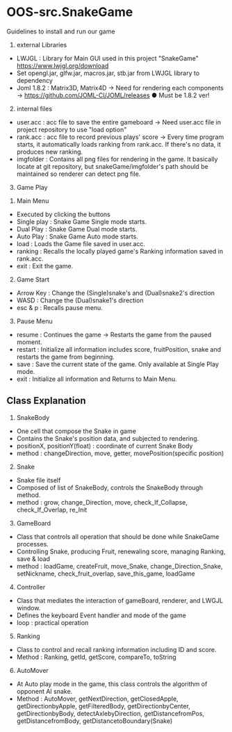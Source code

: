# OOS-src.SnakeGame


Guidelines to install and run our game

1. external Libraries
- LWJGL : Library for Main GUI used in this project "SnakeGame"
  https://www.lwjgl.org/download
- Set opengl.jar, glfw.jar, macros.jar, stb.jar from LWJGL library to dependency
- Joml 1.8.2 : Matrix3D, Matrix4D -> Need for rendering each components -> https://github.com/JOML-CI/JOML/releases
  ● Must be 1.8.2 ver!

2. internal files
- user.acc : acc file to save the entire gameboard -> Need user.acc file in project repository to use "load option"
- rank.acc : acc file to record previous plays' score -> Every time program starts, it automatically loads ranking from rank.acc. If there's no data, it produces new ranking.
- imgfolder : Contains all png files for rendering in the game. It basically locate at git repository, but snakeGame/imgfolder's path should be maintained so renderer can detect png file.

3. Game Play


1) Main Menu
- Executed by clicking the buttons
- Single play : Snake Game Single mode starts.
- Dual Play : Snake Game Dual mode starts.
- Auto Play : Snake Game Auto mode starts.
- load : Loads the Game file saved in user.acc.
- ranking : Recalls the locally played game's Ranking information saved in rank.acc.
- exit : Exit the game.

2) Game Start
- Arrow Key : Change the (Single)snake's and (Dual)snake2's direction
- WASD : Change the (Dual)snake1's direction
- esc & p : Recalls pause menu.

3) Pause Menu
- resume : Continues the game -> Restarts the game from the paused moment.
- restart : Initialize all information includes score, fruitPosition, snake and restarts the game from beginning.
- save : Save the current state of the game. Only available at Single Play mode.
- exit : Initialize all information and Returns to Main Menu.

Class Explanation
-
1. SnakeBody
- One cell that compose the Snake in game
- Contains the Snake's position data, and subjected to rendering.
- positionX, positionY(float) : coordinate of current Snake Body
- method : changeDirection, move, getter, movePosition(specific position)

2. Snake
- Snake file itself
- Composed of list of SnakeBody, controls the SnakeBody through method. 
- method : grow, change_Direction, move, check_If_Collapse, check_If_Overlap, re_Init

3. GameBoard
- Class that controls all operation that should be done while SnakeGame processes.
- Controlling Snake, producing Fruit, renewaling score, managing Ranking, save & load
- method : loadGame, createFruit, move_Snake, change_Direction_Snake, setNickname, check_fruit_overlap, save_this_game, loadGame

4. Controller
- Class that mediates the interaction of gameBoard, renderer, and LWGJL window.
- Defines the keyboard Event handler and mode of the game
- loop : practical operation

5. Ranking
- Class to control and recall ranking information including ID and score.
- Method : Ranking, getId, getScore, compareTo, toString

6. AutoMover
- At Auto play mode in the game, this class controls the algorithm of opponent AI snake.
- Method : AutoMover, getNextDirection, getClosedApple, getDirectionbyApple, getFilteredBody, getDirectionbyCenter, getDirectionbyBody, detectAxlebyDirection, getDistancefromPos, getDistancefromBody, getDistancetoBoundary(Snake)
